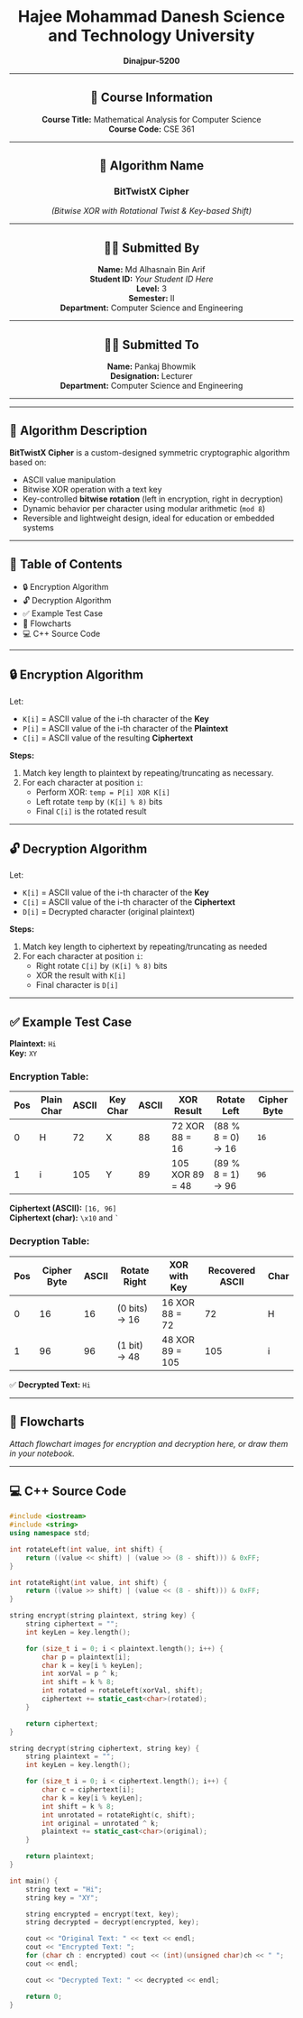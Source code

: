 <div align="center">

# Hajee Mohammad Danesh Science and Technology University  
**Dinajpur-5200**

---

## 📘 Course Information  
**Course Title:** Mathematical Analysis for Computer Science  
**Course Code:** CSE 361

---

## 🔐 Algorithm Name  
### BitTwistX Cipher  
*(Bitwise XOR with Rotational Twist & Key-based Shift)*

---

## 🧑‍💻 Submitted By  
**Name:** Md Alhasnain Bin Arif  
**Student ID:** *Your Student ID Here*  
**Level:** 3  
**Semester:** II  
**Department:** Computer Science and Engineering

---

## 👨‍🏫 Submitted To  
**Name:** Pankaj Bhowmik  
**Designation:** Lecturer  
**Department:** Computer Science and Engineering

---

</div>

---

## 🔐 Algorithm Description  
**BitTwistX Cipher** is a custom-designed symmetric cryptographic algorithm based on:

- ASCII value manipulation  
- Bitwise XOR operation with a text key  
- Key-controlled **bitwise rotation** (left in encryption, right in decryption)  
- Dynamic behavior per character using modular arithmetic (`mod 8`)  
- Reversible and lightweight design, ideal for education or embedded systems

---

## 📑 Table of Contents
- 🔒 Encryption Algorithm  
- 🔓 Decryption Algorithm  
- ✅ Example Test Case  
- 🧠 Flowcharts  
- 💻 C++ Source Code

---

## 🔒 Encryption Algorithm

Let:  
- `K[i]` = ASCII value of the i-th character of the **Key**  
- `P[i]` = ASCII value of the i-th character of the **Plaintext**  
- `C[i]` = ASCII value of the resulting **Ciphertext**

**Steps:**  
1. Match key length to plaintext by repeating/truncating as necessary.  
2. For each character at position `i`:  
   - Perform XOR: `temp = P[i] XOR K[i]`  
   - Left rotate `temp` by `(K[i] % 8)` bits  
   - Final `C[i]` is the rotated result

---

## 🔓 Decryption Algorithm

Let:  
- `K[i]` = ASCII value of the i-th character of the **Key**  
- `C[i]` = ASCII value of the i-th character of the **Ciphertext**  
- `D[i]` = Decrypted character (original plaintext)

**Steps:**  
1. Match key length to ciphertext by repeating/truncating as needed  
2. For each character at position `i`:  
   - Right rotate `C[i]` by `(K[i] % 8)` bits  
   - XOR the result with `K[i]`  
   - Final character is `D[i]`

---

## ✅ Example Test Case

**Plaintext:** `Hi`  
**Key:** `XY`

### Encryption Table:

| Pos | Plain Char | ASCII | Key Char | ASCII | XOR Result | Rotate Left | Cipher Byte |
|-----|------------|--------|----------|--------|-------------|---------------|---------------|
|  0  | H          | 72     | X        | 88     | 72 XOR 88 = 16 | (88 % 8 = 0) → 16 | `16` |
|  1  | i          | 105    | Y        | 89     | 105 XOR 89 = 48 | (89 % 8 = 1) → 96 | `96` |

**Ciphertext (ASCII):** `[16, 96]`  
**Ciphertext (char):** `\x10` and `` ` ``

### Decryption Table:

| Pos | Cipher Byte | ASCII | Rotate Right | XOR with Key | Recovered ASCII | Char |
|-----|--------------|--------|----------------|----------------|------------------|------|
|  0  | 16           | 16     | (0 bits) → 16   | 16 XOR 88 = 72 | 72               | H    |
|  1  | 96           | 96     | (1 bit) → 48    | 48 XOR 89 = 105 | 105              | i    |

✅ **Decrypted Text:** `Hi`

---

## 🧠 Flowcharts

*Attach flowchart images for encryption and decryption here, or draw them in your notebook.*

---

## 💻 C++ Source Code

```cpp
#include <iostream>
#include <string>
using namespace std;

int rotateLeft(int value, int shift) {
    return ((value << shift) | (value >> (8 - shift))) & 0xFF;
}

int rotateRight(int value, int shift) {
    return ((value >> shift) | (value << (8 - shift))) & 0xFF;
}

string encrypt(string plaintext, string key) {
    string ciphertext = "";
    int keyLen = key.length();

    for (size_t i = 0; i < plaintext.length(); i++) {
        char p = plaintext[i];
        char k = key[i % keyLen];
        int xorVal = p ^ k;
        int shift = k % 8;
        int rotated = rotateLeft(xorVal, shift);
        ciphertext += static_cast<char>(rotated);
    }

    return ciphertext;
}

string decrypt(string ciphertext, string key) {
    string plaintext = "";
    int keyLen = key.length();

    for (size_t i = 0; i < ciphertext.length(); i++) {
        char c = ciphertext[i];
        char k = key[i % keyLen];
        int shift = k % 8;
        int unrotated = rotateRight(c, shift);
        int original = unrotated ^ k;
        plaintext += static_cast<char>(original);
    }

    return plaintext;
}

int main() {
    string text = "Hi";
    string key = "XY";

    string encrypted = encrypt(text, key);
    string decrypted = decrypt(encrypted, key);

    cout << "Original Text: " << text << endl;
    cout << "Encrypted Text: ";
    for (char ch : encrypted) cout << (int)(unsigned char)ch << " ";
    cout << endl;

    cout << "Decrypted Text: " << decrypted << endl;

    return 0;
}
